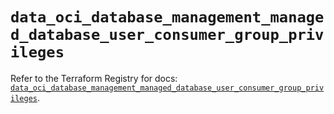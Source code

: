 # `data_oci_database_management_managed_database_user_consumer_group_privileges`

Refer to the Terraform Registry for docs: [`data_oci_database_management_managed_database_user_consumer_group_privileges`](https://registry.terraform.io/providers/hashicorp/oci/7.19.0/docs/data-sources/database_management_managed_database_user_consumer_group_privileges).
